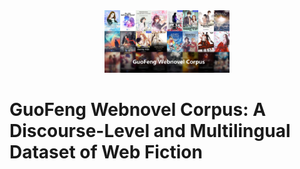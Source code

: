 <div align="center">
  <img src="/img/logo.jpg" alt="Logo" width="200">
</div>

# GuoFeng Webnovel Corpus: A Discourse-Level and Multilingual Dataset of Web Fiction